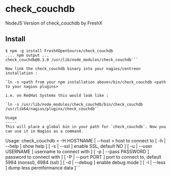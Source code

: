 check_couchdb
=============

NodeJS Version of check_couchdb by FreshX

Install
-------

```
$ npm -g install FreshXOpenSource/check_couchdb
.... npm output ...
check_couchdb@0.3.0 /usr/lib/node_modules/check_couchdb```

Now link the check_couchdb binary into your nagios/centreon installation :

`ln -s <path from your npm installation above>/bin/check_couchdb <path to your nagios plugins> `

i.e. on RedHat Systems this would look like :

`ln -s /usr/lib/node_modules/check_couchdb/bin/check_couchdb /usr/lib64/nagios/plugins/check_couchdb``

Usage
-----
This will place a global bin in your path for `check_couchdb`. Now you can use it in Nagios as a command.
```
Usage: check_couchdb   < -H HOSTNAME | --host >  host to connect to
                       [ -h | --help ]           show help ]
                       [ -s | --ssl  ]           enable SSL, default NO ]
                       [ -u | --user USERNAME ]  username to connect with ]
                       [ -p | --pass PASSWORD ]  password to connect with ]
                       [ -P | --port PORT ]      port to connect to, default 5984 (nonssl), 6984 (ssl) ]
                       [ -d | --debug ]          enable debug mode ]
                       [ -l | --less ]           dump less permformance data ]```
